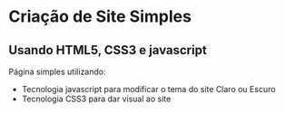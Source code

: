 # Criação de Site Simples
## Usando HTML5, CSS3 e javascript
Página simples utilizando:
* Tecnologia javascript para modificar o tema do site Claro ou Escuro
* Tecnologia CSS3 para dar visual ao site